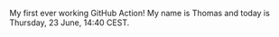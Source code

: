 My first ever working GitHub Action!
My name is Thomas and today is Thursday, 23 June, 14:40 CEST. 
